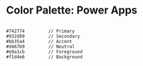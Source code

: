 # Color Palette: Power Apps

```PowerFx

#742774         // Primary
#932d89         // Secondary
#bb35a4         // Accent 
#d467b9         // Neutral
#e9a1cb         // Foreground
#f1d4e6         // Background

```